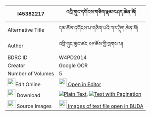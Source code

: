 |I45382217|འབྲི་གུང་དགོངས་གཅིག་རྣམ་བཤད་ཆེན་མོ། 
| --- | --- 
|Alternative Title |དམ་ཆོས་དགོངས་པ་གཅིག་པའི་ཀར་ཊཱིཀ་ཆེན་མོ།
|Author| འབྲི་གུང་ཆུང་ཚང ༠༡་ཆོས་ཀྱི་གྲགས་པ།
|BDRC ID | W4PD2014
|Creator | Google OCR
|Number of Volumes| 5
|<img width="25" src="https://img.icons8.com/color/25/000000/edit-property.png">Edit Online| [<img width="25" src="https://avatars.githubusercontent.com/u/45091458?s=200&v=4"> Open in Editor](http://editor.openpecha.org/I45382217)
|<img width="25" src="https://img.icons8.com/fluent/48/000000/download-2.png"/>  Download | [![](https://img.icons8.com/color/20/000000/txt.png)Plain Text](https://github.com/Openpecha/I45382217/releases/download/v1/drigung_gong_chik_namshe_chen__plain_I45382217.zip), [![](https://img.icons8.com/color/20/000000/txt.png)Text with Pagination](https://github.com/Openpecha/I45382217/releases/download/v1/drigung_gong_chik_namshe_chen__pages_I45382217.zip)
|<img width="25" src="https://img.icons8.com/plasticine/100/000000/pictures-folder.png"/>  Source Images | [<img width="25" src="https://library.bdrc.io/icons/BUDA-small.svg"> Images of text file open in BUDA](https://library.bdrc.io/show/bdr:W4PD2014)
